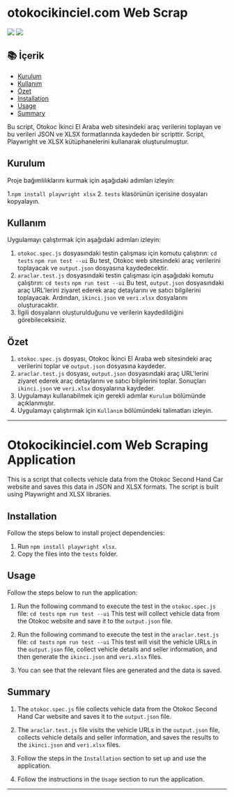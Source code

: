 # otokocikinciel.com Web Scrap

<img src="https://img.shields.io/badge/tested%20with-Playwright-blue" />
<img src="https://imgur.com/kEChm39.gif"/>

## 📚 İçerik
- [Kurulum](#Kurulum)
- [Kullanım](#Kullanım)
- [Özet](#Özet)
- [Installation](#Installation)
- [Usage](#Usage)
- [Summary](#Summary)

Bu script, Otokoc İkinci El Araba web sitesindeki araç verilerini toplayan ve bu verileri JSON ve XLSX formatlarında kaydeden bir scripttir. Script, Playwright ve XLSX kütüphanelerini kullanarak oluşturulmuştur.

## Kurulum

Proje bağımlılıklarını kurmak için aşağıdaki adımları izleyin:

1.`npm install playwright xlsx`
2. `tests` klasörünün içerisine dosyaları kopyalayın.

## Kullanım

Uygulamayı çalıştırmak için aşağıdaki adımları izleyin:

1. `otokoc.spec.js` dosyasındaki testin çalışması için komutu çalıştırın: `cd tests` `npm run test --ui`
Bu test, Otokoc web sitesindeki araç verilerini toplayacak ve `output.json` dosyasına kaydedecektir.
2. `araclar.test.js` dosyasındaki testin çalışması için aşağıdaki komutu çalıştırın: `cd tests` `npm run test --ui`
Bu test, `output.json` dosyasındaki araç URL'lerini ziyaret ederek araç detaylarını ve satıcı bilgilerini toplayacak. Ardından, `ikinci.json` ve `veri.xlsx` dosyalarını oluşturacaktır.
3. İlgili dosyaların oluşturulduğunu ve verilerin kaydedildiğini görebileceksiniz.

## Özet

1. `otokoc.spec.js` dosyası, Otokoc İkinci El Araba web sitesindeki araç verilerini toplar ve `output.json` dosyasına kaydeder.
2. `araclar.test.js` dosyası, `output.json` dosyasındaki araç URL'lerini ziyaret ederek araç detaylarını ve satıcı bilgilerini toplar. Sonuçları `ikinci.json` ve `veri.xlsx` dosyalarına kaydeder.
3. Uygulamayı kullanabilmek için gerekli adımlar `Kurulum` bölümünde açıklanmıştır.
4. Uygulamayı çalıştırmak için `Kullanım` bölümündeki talimatları izleyin.

---

# Otokocikinciel.com Web Scraping Application

This is a script that collects vehicle data from the Otokoc Second Hand Car website and saves this data in JSON and XLSX formats. The script is built using Playwright and XLSX libraries.

## Installation

Follow the steps below to install project dependencies:

1. Run `npm install playwright xlsx`.
2. Copy the files into the `tests` folder.

## Usage

Follow the steps below to run the application:

1. Run the following command to execute the test in the `otokoc.spec.js` file: `cd tests` `npm run test --ui`
   This test will collect vehicle data from the Otokoc website and save it to the `output.json` file.

2. Run the following command to execute the test in the `araclar.test.js` file: `cd tests` `npm run test --ui`
   This test will visit the vehicle URLs in the `output.json` file, collect vehicle details and seller information, and then generate the `ikinci.json` and `veri.xlsx` files.

3. You can see that the relevant files are generated and the data is saved.

## Summary

1. The `otokoc.spec.js` file collects vehicle data from the Otokoc Second Hand Car website and saves it to the `output.json` file.

2. The `araclar.test.js` file visits the vehicle URLs in the `output.json` file, collects vehicle details and seller information, and saves the results to the `ikinci.json` and `veri.xlsx` files.

3. Follow the steps in the `Installation` section to set up and use the application.

4. Follow the instructions in the `Usage` section to run the application.

---



